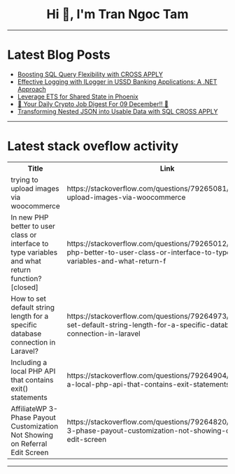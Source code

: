 <h1 align="center">Hi 👋, I'm Tran Ngoc Tam</h1>

---

# Latest Blog Posts 
<!-- BLOG-POST-LIST:START -->
- [Boosting SQL Query Flexibility with CROSS APPLY](https://dev.to/seanmdrew/boosting-sql-query-flexibility-with-cross-apply-11l0)
- [Effective Logging with ILogger in USSD Banking Applications: A .NET Approach](https://dev.to/korirmoze/effective-logging-with-ilogger-in-ussd-banking-applications-a-net-approach-1a64)
- [Leverage ETS for Shared State in Phoenix](https://dev.to/rushikeshpandit/leverage-ets-for-shared-state-in-phoenix-2mo8)
- [🚀 Your Daily Crypto Job Digest For 09 December!! 🚀](https://dev.to/web3hires/your-daily-crypto-job-digest-for-09-december-28ne)
- [Transforming Nested JSON into Usable Data with SQL CROSS APPLY](https://dev.to/seanmdrew/transforming-nested-json-into-usable-data-with-sql-cross-apply-2n40)
<!-- BLOG-POST-LIST:END -->

---

# Latest stack oveflow activity
<table>
  <tr><th>Title</th><th>Link</th></tr>
  <!-- STACKOVERFLOW:START --><tr><td>trying to upload images via woocommerce</td><td>https://stackoverflow.com/questions/79265081/trying-to-upload-images-via-woocommerce</td></tr><tr><td>In new PHP better to user class or interface to type variables and what return function? [closed]</td><td>https://stackoverflow.com/questions/79265012/in-new-php-better-to-user-class-or-interface-to-type-variables-and-what-return-f</td></tr><tr><td>How to set default string length for a specific database connection in Laravel?</td><td>https://stackoverflow.com/questions/79264973/how-to-set-default-string-length-for-a-specific-database-connection-in-laravel</td></tr><tr><td>Including a local PHP API that contains exit&lpar;&rpar; statements</td><td>https://stackoverflow.com/questions/79264904/including-a-local-php-api-that-contains-exit-statements</td></tr><tr><td>AffiliateWP 3-Phase Payout Customization Not Showing on Referral Edit Screen</td><td>https://stackoverflow.com/questions/79264820/affiliatewp-3-phase-payout-customization-not-showing-on-referral-edit-screen</td></tr><!-- STACKOVERFLOW:END -->
</table>

---


